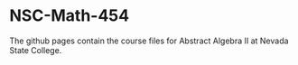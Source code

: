# NSC-Math-454
The github pages contain the course files for Abstract Algebra II at Nevada State College.
